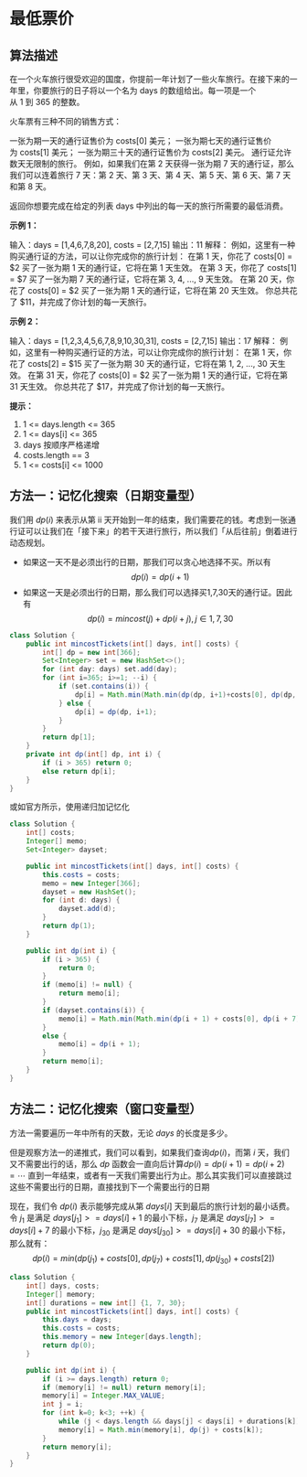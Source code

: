 # 最低票价

## 算法描述

在一个火车旅行很受欢迎的国度，你提前一年计划了一些火车旅行。在接下来的一年里，你要旅行的日子将以一个名为 days 的数组给出。每一项是一个从 1 到 365 的整数。

火车票有三种不同的销售方式：

一张为期一天的通行证售价为 costs[0] 美元；
一张为期七天的通行证售价为 costs[1] 美元；
一张为期三十天的通行证售价为 costs[2] 美元。
通行证允许数天无限制的旅行。 例如，如果我们在第 2 天获得一张为期 7 天的通行证，那么我们可以连着旅行 7 天：第 2 天、第 3 天、第 4 天、第 5 天、第 6 天、第 7 天和第 8 天。

返回你想要完成在给定的列表 days 中列出的每一天的旅行所需要的最低消费。

**示例 1：**

输入：days = [1,4,6,7,8,20], costs = [2,7,15]
输出：11
解释：
例如，这里有一种购买通行证的方法，可以让你完成你的旅行计划：
在第 1 天，你花了 costs[0] = $2 买了一张为期 1 天的通行证，它将在第 1 天生效。
在第 3 天，你花了 costs[1] = $7 买了一张为期 7 天的通行证，它将在第 3, 4, ..., 9 天生效。
在第 20 天，你花了 costs[0] = $2 买了一张为期 1 天的通行证，它将在第 20 天生效。
你总共花了 $11，并完成了你计划的每一天旅行。

**示例 2：**

输入：days = [1,2,3,4,5,6,7,8,9,10,30,31], costs = [2,7,15]
输出：17
解释：
例如，这里有一种购买通行证的方法，可以让你完成你的旅行计划： 
在第 1 天，你花了 costs[2] = $15 买了一张为期 30 天的通行证，它将在第 1, 2, ..., 30 天生效。
在第 31 天，你花了 costs[0] = $2 买了一张为期 1 天的通行证，它将在第 31 天生效。 
你总共花了 $17，并完成了你计划的每一天旅行。

**提示：**

1. 1 <= days.length <= 365
2. 1 <= days[i] <= 365
3. days 按顺序严格递增
4. costs.length == 3
5. 1 <= costs[i] <= 1000

## 方法一：记忆化搜索（日期变量型）

我们用 $\textit{dp}(i)$ 来表示从第 ii 天开始到一年的结束，我们需要花的钱。考虑到一张通行证可以让我们在「接下来」的若干天进行旅行，所以我们「从后往前」倒着进行动态规划。

- 如果这一天不是必须出行的日期，那我们可以贪心地选择不买。所以有$$\textit{dp}(i) = \textit{dp}(i + 1)$$
- 如果这一天是必须出行的日期，那么我们可以选择买1,7,30天的通行证。因此有$$dp(i)=min{cost(j)+dp(i+j)},j∈{1,7,30}$$

```JAVA
class Solution {
    public int mincostTickets(int[] days, int[] costs) {
        int[] dp = new int[366];
        Set<Integer> set = new HashSet<>();
        for (int day: days) set.add(day);
        for (int i=365; i>=1; --i) {
            if (set.contains(i)) {
                dp[i] = Math.min(Math.min(dp(dp, i+1)+costs[0], dp(dp, i+7)+costs[1]), dp(dp, i+30)+costs[2]);
            } else {
                dp[i] = dp(dp, i+1);
            }
        }
        return dp[1];
    }
    private int dp(int[] dp, int i) {
        if (i > 365) return 0;
        else return dp[i];
    }
}
```

或如官方所示，使用递归加记忆化

```JAVA
class Solution {
    int[] costs;
    Integer[] memo;
    Set<Integer> dayset;

    public int mincostTickets(int[] days, int[] costs) {
        this.costs = costs;
        memo = new Integer[366];
        dayset = new HashSet();
        for (int d: days) {
            dayset.add(d);
        }
        return dp(1);
    }

    public int dp(int i) {
        if (i > 365) {
            return 0;
        }
        if (memo[i] != null) {
            return memo[i];
        }
        if (dayset.contains(i)) {
            memo[i] = Math.min(Math.min(dp(i + 1) + costs[0], dp(i + 7) + costs[1]), dp(i + 30) + costs[2]);
        }
        else {
            memo[i] = dp(i + 1);
        }
        return memo[i];
    }
}
```

## 方法二：记忆化搜索（窗口变量型）

方法一需要遍历一年中所有的天数，无论 $\textit{days}$ 的长度是多少。

但是观察方法一的递推式，我们可以看到，如果我们查询$\textit{dp}(i)$，而第 $\textit{i}$ 天，我们又不需要出行的话，那么 $\textit{dp}$ 函数会一直向后计算$dp(i) = dp(i+1) = dp(i+2) = \dotsb$ 直到一年结束，或者有一天我们需要出行为止。那么其实我们可以直接跳过这些不需要出行的日期，直接找到下一个需要出行的日期

现在，我们令 $\textit{dp}(i)$ 表示能够完成从第 $days[i]$ 天到最后的旅行计划的最小话费。令 $j_1$ 是满足 $days[j_1] >= days[i] + 1$ 的最小下标，$j_7$ 是满足 $days[j_7] >= days[i] + 7$ 的最小下标，$j_30$ 是满足 $days[j_30] >= days[i] + 30$ 的最小下标，那么就有：$$dp(i) = min(dp(j_1) + costs[0], dp(j_7) + costs[1], dp(j_30) + costs[2])$$

```JAVA
class Solution {
    int[] days, costs;
    Integer[] memory;
    int[] durations = new int[] {1, 7, 30};
    public int mincostTickets(int[] days, int[] costs) {
        this.days = days;
        this.costs = costs;
        this.memory = new Integer[days.length];
        return dp(0);
    }

    public int dp(int i) {
        if (i >= days.length) return 0;
        if (memory[i] != null) return memory[i];
        memory[i] = Integer.MAX_VALUE;
        int j = i;
        for (int k=0; k<3; ++k) {
            while (j < days.length && days[j] < days[i] + durations[k]) j++;
            memory[i] = Math.min(memory[i], dp(j) + costs[k]);
        }
        return memory[i];
    }
}
```
